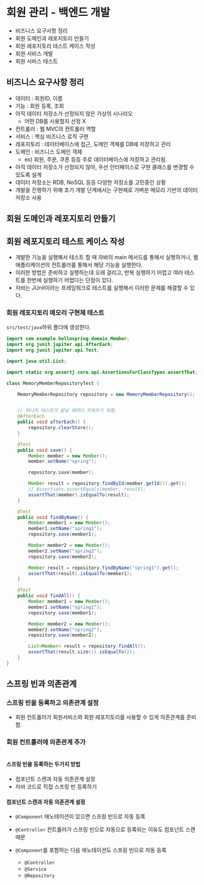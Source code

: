 # 회원 관리 - 백엔드 개발
- 비즈니스 요구사항 정리
- 회원 도메인과 레포지토리 만들기
- 회원 레포지토리 테스트 케이스 작성
- 회원 서비스 개발
- 회원 서비스 테스트

## 비즈니스 요구사항 정리
- 데이터 : 회원ID, 이름
- 기능 : 회원 등록, 조회
- 아직 데이터 저장소가 선정되지 않은 가상의 시나리오
  - 어떤 DB를 사용할지 선정 X
- 컨트롤러 : 웹 MVC의 컨트롤러 역할
- 서비스 : 핵심 비즈니스 로직 구현
- 레포지토리 : 데이터베이스에 접근, 도메인 객체를 DB에 저장하고 관리
- 도메인 : 비즈니스 도메인 객체
  - ex) 회원, 주문, 쿠폰 등등 주로 데이터베이스에 저장하고 관리됨.
- 아직 데이터 저장소가 선정되지 않아, 우선 인터페이스로 구현 클래스를 변경할 수 있도록 설계
- 데이터 저장소는 RDB, NoSQL 등등 다양한 저장소를 고민중인 상황
- 개발을 진행하기 위해 초기 개발 단계에서는 구현체로 가벼운 메모리 기반의 데이터 저장소 사용

## 회원 도메인과 레포지토리 만들기


## 회원 레포지토리 테스트 케이스 작성
- 개발한 기능을 실행해서 테스트 할 때 자바의 main 메서드를 통해서 실행하거나, 웹 애플리케이션의 컨트롤러를 통해서 해당 기능을 실행한다.  
- 이러한 방법은 준비하고 실행하는데 오래 걸리고, 반복 실행하기 어렵고 여러 테스트를 한번에 실행하기 어렵다는 단점이 있다.  
- 자바는 JUnit이라는 프레임워크로 테스트를 실행해서 이러한 문제를 해결할 수 있다.

### 회원 레포지토리 메모리 구현체 테스트
`src/test/java`하위 폴더에 생성한다.
```java
import com.example.hellospring.domain.Member;
import org.junit.jupiter.api.AfterEach;
import org.junit.jupiter.api.Test;

import java.util.List;

import static org.assertj.core.api.AssertionsForClassTypes.assertThat;

class MemoryMemberRepositoryTest {

    MemoryMemberRepository repository = new MemoryMemberRepository();


    // 하나의 테스트가 끝날 때마다 지워주기 위함.
    @AfterEach
    public void afterEach() {
        repository.clearStore();
    }

    @Test
    public void save() {
        Member member = new Member();
        member.setName("spring");

        repository.save(member);

        Member result = repository.findById(member.getId()).get();
        // Assertions.assertEquals(member, result);
        assertThat(member).isEqualTo(result);
    }

    @Test
    public void findByName() {
        Member member1 = new Member();
        member1.setName("spring1");
        repository.save(member1);

        Member member2 = new Member();
        member2.setName("spring2");
        repository.save(member2);

        Member result = repository.findByName("spring1").get();
        assertThat(result).isEqualTo(member1);
    }

    @Test
    public void findAll() {
        Member member1 = new Member();
        member1.setName("spring1");
        repository.save(member1);

        Member member2 = new Member();
        member2.setName("spring2");
        repository.save(member2);

        List<Member> result = repository.findAll();
        assertThat(result.size()).isEqualTo(2);
    }
}
```

## 스프링 빈과 의존관계

### 스프링 빈을 등록하고 의존관계 설정
- 회원 컨트롤러가 회원서비스와 회원 레포지토리를 사용할 수 있게 의존관계를 준비함.

### 회원 컨트롤러에 의존관계 추가
```java

```

#### 스프링 빈을 등록하는 두가지 방법
- 컴포넌트 스캔과 자동 의존관계 설정
- 자바 코드로 직접 스프링 빈 등록하기

#### 컴포넌트 스캔과 자동 의존관계 설정

- `@Component` 애노테이션이 있으면 스프링 빈으로 자동 등록
- `@Controller` 컨트롤러가 스프링 빈으로 자동으로 등록되는 이유도 컴포넌트 스캔 때문

- `@Component`를 포함하는 다음 애노테이션도 스프링 빈으로 자동 등록
  - `@Controller`
  - `@Service`
  - `@Repository`

